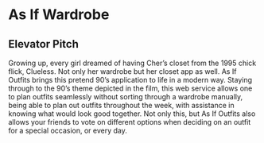 # As If Wardrobe
## Elevator Pitch
Growing up, every girl dreamed of having Cher’s closet from the 1995 chick flick, Clueless. Not only her wardrobe but her closet app as well. As If Outfits brings this pretend 90’s application to life in a modern way. Staying through to the 90’s theme depicted in the film, this web service allows one to plan outfits seamlessly without sorting through a wardrobe manually, being able to plan out outfits throughout the week, with assistance in knowing what would look good together. Not only this, but As If Outfits also allows your friends to vote on different options when deciding on an outfit for a special occasion, or every day.
